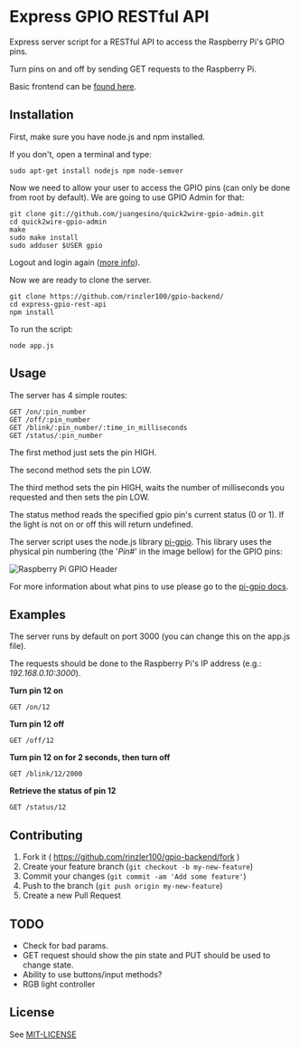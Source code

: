 # Express GPIO RESTful API

Express server script for a RESTful API to access the Raspberry Pi's GPIO pins.

Turn pins on and off by sending GET requests to the Raspberry Pi.

Basic frontend can be [found here](https://github.com/rinzler100/gpio-frontend).

## Installation
First, make sure you have node.js and npm installed.

If you don't, open a terminal and type:

    sudo apt-get install nodejs npm node-semver

Now we need to allow your user to access the GPIO pins (can only be done from root by default). We are going to use GPIO Admin for that:

    git clone git://github.com/juangesino/quick2wire-gpio-admin.git
    cd quick2wire-gpio-admin
    make
    sudo make install
    sudo adduser $USER gpio

Logout and login again ([more info](https://github.com/juangesino/quick2wire-gpio-admin)).

Now we are ready to clone the server.

    git clone https://github.com/rinzler100/gpio-backend/
    cd express-gpio-rest-api
    npm install

To run the script:

    node app.js

## Usage

The server has 4 simple routes:

    GET /on/:pin_number
    GET /off/:pin_number
    GET /blink/:pin_number/:time_in_milliseconds
    GET /status/:pin_number

The first method just sets the pin HIGH.

The second method sets the pin LOW.

The third method sets the pin HIGH, waits the number of milliseconds you requested and then sets the pin LOW.

The status method reads the specified gpio pin's current status (0 or 1). If the light is not on or off this will return undefined.

The server script uses the node.js library [pi-gpio](https://www.npmjs.com/package/pi-gpio). This library uses the physical pin numbering (the '*Pin#*' in the image bellow) for the GPIO pins:

![Raspberry Pi GPIO Header](https://th.bing.com/th/id/R.953046f96aeb9ab53eb91abff2b24bc8?rik=RA66qfTT1kewGA&riu=http%3a%2f%2fwww.megaleecher.net%2fsites%2fdefault%2ffiles%2fimages%2fraspberry-pi-rev2-gpio-pinout.jpg&ehk=KjdYyiLBI2s17cdI925qKyvPDiwz5yLyPKZJpFv4%2f2Q%3d&risl=&pid=ImgRaw&r=0)

For more information about what pins to use please go to the [pi-gpio docs](https://www.npmjs.com/package/pi-gpio#about-the-pin-configuration).

## Examples

The server runs by default on port 3000 (you can change this on the app.js file).

The requests should be done to the Raspberry Pi's IP address (e.g.: *192.168.0.10:3000*).

**Turn pin 12 on**

    GET /on/12

**Turn pin 12 off**

    GET /off/12

**Turn pin 12 on for 2 seconds, then turn off**

    GET /blink/12/2000
    
**Retrieve the status of pin 12**

    GET /status/12

## Contributing

1. Fork it ( https://github.com/rinzler100/gpio-backend/fork )
2. Create your feature branch (`git checkout -b my-new-feature`)
3. Commit your changes (`git commit -am 'Add some feature'`)
4. Push to the branch (`git push origin my-new-feature`)
5. Create a new Pull Request

## TODO

 - Check for bad params.
 - GET request should show the pin state and PUT should be used to change state.
 - Ability to use buttons/input methods?
 - RGB light controller

## License

See [MIT-LICENSE](https://github.com/juangesino/express-gpio-rest-api/blob/master/LICENSE)
